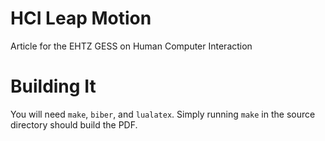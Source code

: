 # HCI Leap Motion
Article for the EHTZ GESS on Human Computer Interaction

# Building It
You will need `make`, `biber`, and `lualatex`. Simply running `make` in the source directory should build the PDF.
